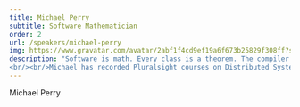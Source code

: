 ```yaml
---
title: Michael Perry
subtitle: Software Mathematician
order: 2
url: /speakers/michael-perry
img: https://www.gravatar.com/avatar/2abf1f4cd9ef19a6f673b25829f308ff?s=80
description: "Software is math. Every class is a theorem. The compiler is the proof. And unit tests check our work.<br/><br/>Michael wrote The Art of Immutable Architecture, a book on applying mathematics to building distributed systems. Learn more at <a href=https://immutablearchitecture.com target=_blank rel=\"noopener\">immutablearchitecture.com</a>.
<br/><br/>Michael has recorded Pluralsight courses on Distributed Systems, XAML Patterns, and Cryptography, in addition to Provable Code. Formerly a Microsoft MVP for seven years, he maintains the spoon-bending Assisticant and Jinaga open-source libraries. You can find his videos about distributed systems at <a href=historicalmodeling.com target=_blank rel=\"noopener\">historicalmodeling.com</a>. And he helps his clients at Improving benefit from the power of software mathematics."
---
```


Michael Perry